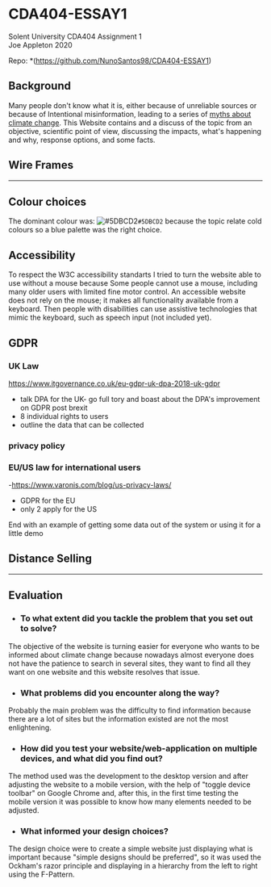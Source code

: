 # CDA404-ESSAY1
Solent University
CDA404 Assignment 1  
Joe Appleton 2020

Repo: *(https://github.com/NunoSantos98/CDA404-ESSAY1)
###

## Background

Many people don't know what it is, either because of unreliable sources or because of 
Intentional misinformation, leading to a series of <ins> myths about climate change</ins>. This Website contains and a discuss of  the topic from an objective, scientific point of view, discussing the impacts, what's happening and why, response options, and some facts.

## Wire Frames
---
## Colour choices
The dominant colour was: ![#5DBCD2](https://imgrp2.xiaolee.net/i/aHR0cHM6Ly9wbGFjZWhvbGQuaXQvMTUvMTU4OUYwLzAwMDAwMD90ZXh0PSs=.jpg)`#5DBCD2` because the topic relate cold colours so a blue palette was the right choice.

## Accessibility

To respect the W3C accessibility standarts I tried to turn the website able to use without a mouse because Some people
cannot use a mouse, including many older users with limited fine motor control. An accessible website does not rely on 
the mouse; it makes all functionality available from a keyboard. Then people with disabilities can use assistive technologies
that mimic the keyboard, such as speech input (not included yet). 

## GDPR
### UK Law
https://www.itgovernance.co.uk/eu-gdpr-uk-dpa-2018-uk-gdpr
- talk DPA for the UK- go full tory and boast about the DPA's improvement on GDPR post brexit
- 8 individual rights to users
- outline the data that can be collected
### privacy policy

### EU/US law for international users
-https://www.varonis.com/blog/us-privacy-laws/
- GDPR for the EU
- only 2 apply for the US

End with an example of getting some data out of the system or using it for a little demo

## Distance Selling
_ _ _

## Evaluation

* ### To what extent did you tackle the problem that you set out to solve?
The objective of the website is turning easier for everyone who wants to be informed about climate change because nowadays almost everyone 
does not have the patience to search in several sites, they want to find all they want on one website and this website resolves that issue.
* ### What problems did you encounter along the way?
Probably the main problem was the difficulty to find information because there are a lot of sites but the information existed 
are not the most enlightening.
* ### How did you test your website/web-application on multiple devices, and what did you find out?
The method used was the development to the desktop version and after adjusting the website to a mobile version, with the help of "toggle device
toolbar" on Google Chrome and, after this, in the first time testing the mobile version it was possible to know how many elements needed to be adjusted.
* ### What informed your design choices?
The design choice were to create a simple website just displaying what is important because "simple designs should be preferred", so it was used the Ockham's razor principle and displaying in a hierarchy from the left to right using the F-Pattern.
